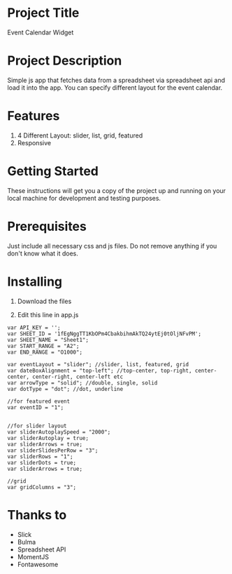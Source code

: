 # Project Title
Event Calendar Widget

# Project Description

Simple js app that fetches data from a spreadsheet via spreadsheet api and load it into the app. You can specify different layout for the event calendar.

# Features

1. 4 Different Layout: slider, list, grid, featured
2. Responsive

# Getting Started

These instructions will get you a copy of the project up and running on your local machine for development and testing purposes.

# Prerequisites

Just include all necessary css and js files. Do not remove anything if you don't know what it does.

# Installing

1. Download the files

2. Edit this line in app.js

```
var API_KEY = '';
var SHEET_ID = '1fEgNggTT1KbOPm4CbakbihmAkTQ24ytEj0tOljNFvPM';
var SHEET_NAME = "Sheet1";
var START_RANGE = "A2";
var END_RANGE = "O1000";

var eventLayout = "slider"; //slider, list, featured, grid
var dateBoxAlignment = "top-left"; //top-center, top-right, center-center, center-right, center-left etc
var arrowType = "solid"; //double, single, solid
var dotType = "dot"; //dot, underline

//for featured event
var eventID = "1";


//for slider layout
var sliderAutoplaySpeed = "2000";
var sliderAutoplay = true;
var sliderArrows = true;
var sliderSlidesPerRow = "3";
var sliderRows = "1";
var sliderDots = true;
var sliderArrows = true;

//grid
var gridColumns = "3";
```

# Thanks to

* Slick
* Bulma
* Spreadsheet API
* MomentJS
* Fontawesome


